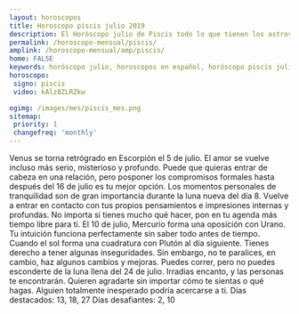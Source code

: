 ```yaml
---
layout: horoscopos
title: Horoscopo piscis julio 2019
description: El Horóscopo julio de Piscis todo lo que tienen los astros preparados para este mes, amor, trabajo, familia. Todo sobre astrologia, tarot, predicciones. Horoscopo gratis en español, predicciones y astrología.
permalink: /horoscopo-mensual/piscis/
amplink: /horoscopo-mensual/amp/piscis/
home: FALSE
keywords: horóscopo julio, horoscopos en español, horóscopo piscis julio , horóscopo esperanza gracia, horoscop, horóscopos gratis, horoscopo piscis, Tarot, Astrologia, Zodíaco, piscis, horoscopo gratis, horoscopo del mes 
horoscopo:
 signo: piscis
 video: kAlz8ZLRZkw

ogimg: /images/mes/piscis_mes.png
sitemap:
 priority: 1
 changefreq: 'monthly'
---
```



Venus se torna retrógrado en Escorpión el 5 de julio. El amor se vuelve incluso más serio, misterioso y profundo. Puede que quieras entrar de cabeza en una relación, pero posponer los compromisos formales hasta después del 16 de julio es tu mejor opción. 
Los momentos personales de tranquilidad son de gran importancia durante la luna nueva del día 8. Vuelve a entrar en contacto con tus propios pensamientos e impresiones internas y profundas. No importa si tienes mucho qué hacer, pon en tu agenda más tiempo libre para ti. 
El 10 de julio, Mercurio forma una oposición con Urano. Tu intuición funciona perfectamente sin saber todo antes de tiempo. 
Cuando el sol forma una cuadratura con Plutón al día siguiente. Tienes derecho a tener algunas inseguridades. Sin embargo, no te paralices, en cambio, haz algunos cambios y mejoras. 
Puedes correr, pero no puedes esconderte de la luna llena del 24 de julio. Irradias encanto, y las personas te encontrarán. Quieren agradarte sin importar cómo te sientas o qué hagas. Alguien totalmente inesperado podría acercarse a ti. 
Días destacados: 13, 18, 27
Días desafiantes: 2, 10